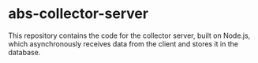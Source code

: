 # abs-collector-server
This repository contains the code for the collector server, built on Node.js, which asynchronously receives data from the client and stores it in the database.
